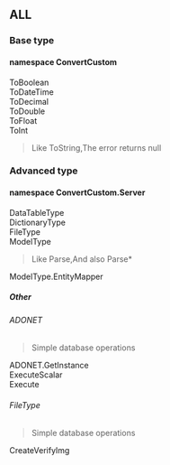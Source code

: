 ## ALL
### Base type
#### namespace ConvertCustom
ToBoolean<br/>
ToDateTime<br/>
ToDecimal<br/>
ToDouble<br/>
ToFloat<br/>
ToInt

> Like ToString,The error returns null

### Advanced type
#### namespace ConvertCustom.Server
DataTableType<br/>
DictionaryType<br/>
FileType<br/>
ModelType

> Like Parse,And also Parse*

ModelType.EntityMapper

##### Other
###### ADONET
> Simple database operations

ADONET.GetInstance<br/>
ExecuteScalar<br/>
Execute

###### FileType
> Simple database operations

CreateVerifyImg